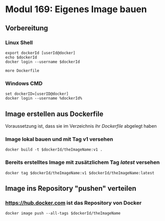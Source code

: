 # Modul 169: Eigenes Image bauen

## Vorbereitung

### Linux Shell

    export dockerId [userId@docker]
    echo $dockerId
    docker login --username $dockerId
    
    more Dockerfile 

### Windows CMD

    set dockerID=[userID@docker]
    docker login --username %dockerId%

## Image erstellen aus Dockerfile

Voraussetzung ist, dass sie im Verzeichnis ihr *Dockerfile* abgelegt haben

### Image lokal bauen und mit Tag v1 versehen

    docker build -t $dockerId/theImageName:v1 .

### Bereits erstelltes Image mit zusätzlichem Tag *latest* versehen

    docker tag $dockerId/theImageName:v1 $dockerId/theImageName:latest

## Image ins Repository "pushen" verteilen

### <https://hub.docker.com> ist das Repository von Docker

    docker image push --all-tags $dockerId/theImageName
